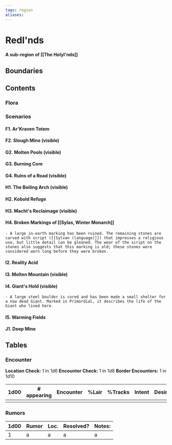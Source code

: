 ```yaml
---
tags: region
aliases:
---
```

# Redl'nds
#### A sub-region of [[The Holyl'nds]]
## Boundaries
## Contents
### Flora
### Scenarios
#### F1. Ar'Kraven Totem
#### F2. Slough Mine (visible)
#### G2. Molten Pools (visible)
#### G3. Burning Core
#### G4. Ruins of a Road (visible)
#### H1. The Boiling Arch (visible)
#### H2. Kobold Refuge
#### H3. Macht's Reclaimage (visible)
#### H4. Broken Markings of [[Sylas, Winter Monarch]]
	- A large in-earth marking has been ruined. The remaining stones are carved with script ([[Sylvan (language)]]) that impresses a religious use, but little detail can be gleaned. The wear of the script on the stones also suggests that this marking is old; these stones were considered worn long before they were broken.  
#### I2. Reality Acid
#### I3. Molten Mountain (visible)
#### I4. Giant's Hold (visible)
	- A large steel boulder is cored and has been made a small shelter for a now dead Giant. Marked in Primordial, it describes the life of the Giant who lived here.
#### I5. Warming Fields
#### J1. Deep Mine

## Tables
### Encounter
**Location Check:** 1 in 1d6
**Encounter Check:** 1 in 1d8
**Border Encounters:** 1 in 1d10


| 1d00 | # appearing | Encounter | %Lair | %Tracks | Intent | Desire |
| ---- | ----------- | --------- | ----- | ------- | ------ | ------ |
|      |             |           |       |         |        |        |

### Rumors
| 1d00 | Rumor | Loc. | Resolved? | Notes: |
|------|-------|------|-----------|--------|
| 1    | a     | a    | a         | a      |